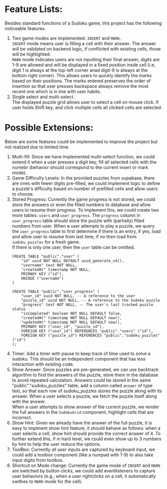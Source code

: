 # Feature Lists:
Besides standard functions of a Sudoku game, this project has the following noticeable features.
1. Two game modes are implemented: `INSERT` and `MARK`.  
`INSERT` mode means user is filling a cell with their answer. The answer will be validated on backend logic, if conflicted with existing cells, those will be highlighted.  
`MARK` mode indicates users are not inputting their final answer, digits are 1-9 are allowed and will be displayed in a fixed position insde cell (i.e, digit 1 is always at the top-left corner anad digit-9 is always at the bottom right corner). This allows users to quickly identify the marks based on their positions.
The marks entered preserves the order of insertion so that user presses backspace always remove the most recent one which is in line with user habits.
1. Single select and multi-select.  
The displayed puzzle grid allows user to select a cell on mouse click. If user holds Shift key, and click multiple cells all clicked cells are selected.

# Possible Extensions:
Below are some features could be implemented to improve the project but not realized due to limited time.
1. Multi-fill: Since we have implemented multi-select function, we could extend it when a user presses a digit key, fill all selected cells with the numebr (behavior should correspond to the current insert or mark mode).
1. Game Difficulty Levels: In the provided puzzles from supabase, there are ones with fewer digits pre-filled, we could implement logic to define a puzzle's difficulty based on number of prefilled cells and allow users to choose.
1. Stored Progress: Currently the game progress is not stored, we could store the answers or even the filled numbers to database and allow users to resume their progress. To implement this, we could create two more tables: `users` and `user_progress`. The `progress` column in `user_progress` table should store the puzzle with (partially) filled numbers from user. When a user attempts to play a puzzle, we query the `user_progress` table to first determine if there is an entry, if yes, load and allow user to resume from last time, if no then load from `sudoku_puzzles` for a fresh game.  
If there is only one user, then the `user` table can be omitted.
    ```
    CREATE TABLE "public"."user" (
        "id" uuid NOT NULL DEFAULT uuid_generate_v4(),
        "username" text NOT NULL,
        "createdAt" timestamp NOT NULL,
        PRIMARY KEY ("id"),
        UNIQUE ("username")
    )

    CREATE TABLE "public"."user_progress" (
        "user_id" uuid NOT NULL, -- A reference to the user
        "puzzle_id" uuid NOT NULL, -- A reference to the Sudoku puzzle
        "progress" text NOT NULL, -- The user's last tracked puzzle status
        "isCompleted" boolean NOT NULL DEFAULT false, 
        "createdAt" timestamp NOT NULL DEFAULT now(),
        "updatedAt" timestamp NOT NULL DEFAULT now(),
        PRIMARY KEY ("user_id", "puzzle_id"),
        FOREIGN KEY ("user_id") REFERENCES "public"."users" ("id"),
        FOREIGN KEY ("puzzle_id") REFERENCES "public"."sudoku_puzzles" ("id")
    );
    ```
1. Timer: Add a timer with pause to keep track of time used to solve a sudoku. This should be an independent component that has less interaction with existing code.
1. Show Answer: Since puzzles are pre-generated, we can use backtrack algorithm to find the answers of the puzzle, store them in the database to avoid repeated calculation. Answers could be stored in the same "public"."sudoku_puzzles" table, add a column called `answer` of type text, so that each row of sudoku_puzzles stores the puzzle along with its answer. When a user selects a puzzle, we fetch the puzzle itself along with the answer.   
When a user attempts to show answer of the current puzzle, we render the full answers in the `SudokuGrid` component, highlight cells that are incorrect.  
1. Show Hint: Given we already have the answer of the full puzzle, it is easy to implment show hint feature, it should behave as follows: when a user selects a cell, show hint should provide the correct answer of it. To further extend this, if in hard level, we could even show up to 3 numbers by hint to help the user reduce the options.
1. ToolBox: Currently all user inputs are captured by keyboard input, we could add a toolbox component (like a numpad with 1-9) to also take input digits from toolbox.
1. Shortcut on Mode change: Currently the game mode of `INSERT` and `MARK` are switched by button clicks, we could add eventlisteners to capture user behaviors (e.g., when a user rightclicks on a cell, it automatically swithes to `MARK` mode for the cell).